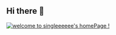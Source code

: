 ## Hi there 👋

[![welcome to singleeeeee's homePage !](https://readme-typing-svg.demolab.com/?lines=First+line+of+text;Second+line+of+text)](https://git.io/typing-svg)

<!--
**singleeeee/singleeeee** is a ✨ _special_ ✨ repository because its `README.md` (this file) appears on your GitHub profile.

Here are some ideas to get you started:

- 🔭 I’m currently working on ...
- 🌱 I’m currently learning ...
- 👯 I’m looking to collaborate on ...
- 🤔 I’m looking for help with ...
- 💬 Ask me about ...
- 📫 How to reach me: ...
- 😄 Pronouns: ...
- ⚡ Fun fact: ...
-->
